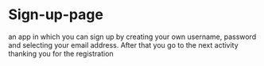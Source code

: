 # Sign-up-page
an app in which you can sign up by creating your own username, password and selecting your email address. After that you go to the next activity thanking you for the registration
